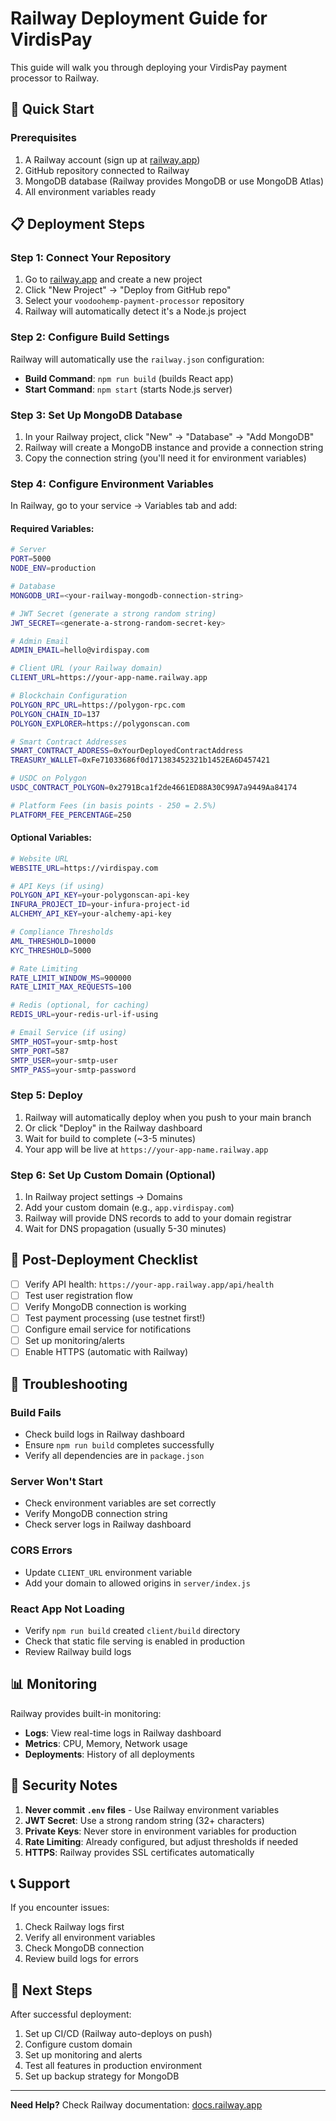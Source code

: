 # Railway Deployment Guide for VirdisPay

This guide will walk you through deploying your VirdisPay payment processor to Railway.

## 🚀 Quick Start

### Prerequisites
1. A Railway account (sign up at [railway.app](https://railway.app))
2. GitHub repository connected to Railway
3. MongoDB database (Railway provides MongoDB or use MongoDB Atlas)
4. All environment variables ready

## 📋 Deployment Steps

### Step 1: Connect Your Repository
1. Go to [railway.app](https://railway.app) and create a new project
2. Click "New Project" → "Deploy from GitHub repo"
3. Select your `voodoohemp-payment-processor` repository
4. Railway will automatically detect it's a Node.js project

### Step 2: Configure Build Settings
Railway will automatically use the `railway.json` configuration:
- **Build Command**: `npm run build` (builds React app)
- **Start Command**: `npm start` (starts Node.js server)

### Step 3: Set Up MongoDB Database
1. In your Railway project, click "New" → "Database" → "Add MongoDB"
2. Railway will create a MongoDB instance and provide a connection string
3. Copy the connection string (you'll need it for environment variables)

### Step 4: Configure Environment Variables
In Railway, go to your service → Variables tab and add:

#### **Required Variables:**
```bash
# Server
PORT=5000
NODE_ENV=production

# Database
MONGODB_URI=<your-railway-mongodb-connection-string>

# JWT Secret (generate a strong random string)
JWT_SECRET=<generate-a-strong-random-secret-key>

# Admin Email
ADMIN_EMAIL=hello@virdispay.com

# Client URL (your Railway domain)
CLIENT_URL=https://your-app-name.railway.app

# Blockchain Configuration
POLYGON_RPC_URL=https://polygon-rpc.com
POLYGON_CHAIN_ID=137
POLYGON_EXPLORER=https://polygonscan.com

# Smart Contract Addresses
SMART_CONTRACT_ADDRESS=0xYourDeployedContractAddress
TREASURY_WALLET=0xFe71033686f0d171383452321b1452EA6D457421

# USDC on Polygon
USDC_CONTRACT_POLYGON=0x2791Bca1f2de4661ED88A30C99A7a9449Aa84174

# Platform Fees (in basis points - 250 = 2.5%)
PLATFORM_FEE_PERCENTAGE=250
```

#### **Optional Variables:**
```bash
# Website URL
WEBSITE_URL=https://virdispay.com

# API Keys (if using)
POLYGON_API_KEY=your-polygonscan-api-key
INFURA_PROJECT_ID=your-infura-project-id
ALCHEMY_API_KEY=your-alchemy-api-key

# Compliance Thresholds
AML_THRESHOLD=10000
KYC_THRESHOLD=5000

# Rate Limiting
RATE_LIMIT_WINDOW_MS=900000
RATE_LIMIT_MAX_REQUESTS=100

# Redis (optional, for caching)
REDIS_URL=your-redis-url-if-using

# Email Service (if using)
SMTP_HOST=your-smtp-host
SMTP_PORT=587
SMTP_USER=your-smtp-user
SMTP_PASS=your-smtp-password
```

### Step 5: Deploy
1. Railway will automatically deploy when you push to your main branch
2. Or click "Deploy" in the Railway dashboard
3. Wait for build to complete (~3-5 minutes)
4. Your app will be live at `https://your-app-name.railway.app`

### Step 6: Set Up Custom Domain (Optional)
1. In Railway project settings → Domains
2. Add your custom domain (e.g., `app.virdispay.com`)
3. Railway will provide DNS records to add to your domain registrar
4. Wait for DNS propagation (usually 5-30 minutes)

## 🔧 Post-Deployment Checklist

- [ ] Verify API health: `https://your-app.railway.app/api/health`
- [ ] Test user registration flow
- [ ] Verify MongoDB connection is working
- [ ] Test payment processing (use testnet first!)
- [ ] Configure email service for notifications
- [ ] Set up monitoring/alerts
- [ ] Enable HTTPS (automatic with Railway)

## 🐛 Troubleshooting

### Build Fails
- Check build logs in Railway dashboard
- Ensure `npm run build` completes successfully
- Verify all dependencies are in `package.json`

### Server Won't Start
- Check environment variables are set correctly
- Verify MongoDB connection string
- Check server logs in Railway dashboard

### CORS Errors
- Update `CLIENT_URL` environment variable
- Add your domain to allowed origins in `server/index.js`

### React App Not Loading
- Verify `npm run build` created `client/build` directory
- Check that static file serving is enabled in production
- Review Railway build logs

## 📊 Monitoring

Railway provides built-in monitoring:
- **Logs**: View real-time logs in Railway dashboard
- **Metrics**: CPU, Memory, Network usage
- **Deployments**: History of all deployments

## 🔐 Security Notes

1. **Never commit `.env` files** - Use Railway environment variables
2. **JWT Secret**: Use a strong random string (32+ characters)
3. **Private Keys**: Never store in environment variables for production
4. **Rate Limiting**: Already configured, but adjust thresholds if needed
5. **HTTPS**: Railway provides SSL certificates automatically

## 📞 Support

If you encounter issues:
1. Check Railway logs first
2. Verify all environment variables
3. Check MongoDB connection
4. Review build logs for errors

## 🎉 Next Steps

After successful deployment:
1. Set up CI/CD (Railway auto-deploys on push)
2. Configure custom domain
3. Set up monitoring and alerts
4. Test all features in production environment
5. Set up backup strategy for MongoDB

---

**Need Help?** Check Railway documentation: [docs.railway.app](https://docs.railway.app)

